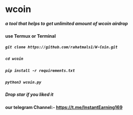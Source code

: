# wcoin
##### a tool that helps to get unlimited amount of wcoin airdrop
#### use Termux or Terminal  

##### `git clone https://github.com/rahatmals1/W-Coin.git`
##### `cd wcoin`
##### `pip install -r requirements.txt`
##### `python3 wcoin.py`

##### Drop star if you liked it
#### our telegram Channel:- https://t.me/InstantEarning169
